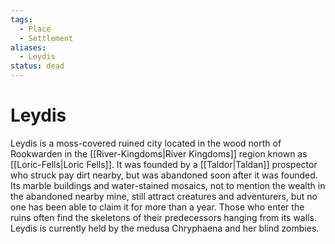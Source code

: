 ```yaml
---
tags:
  - Place
  - Settlement
aliases:
  - Leydis
status: dead
---
```

# Leydis
Leydis is a moss-covered ruined city located in the wood north of Rookwarden in the [[River-Kingdoms|River Kingdoms]] region known as [[Loric-Fells|Loric Fells]]. It was founded by a [[Taldor|Taldan]] prospector who struck pay dirt nearby, but was abandoned soon after it was founded. Its marble buildings and water-stained mosaics, not to mention the wealth in the abandoned nearby mine, still attract creatures and adventurers, but no one has been able to claim it for more than a year. Those who enter the ruins often find the skeletons of their predecessors hanging from its walls. Leydis is currently held by the medusa Chryphaena and her blind zombies.
